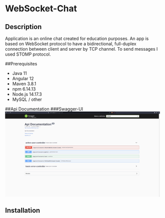 # WebSocket-Chat

## Description

Application is an online chat created for education purposes. An app is based on WebSocket protocol to have a
bidirectional, full-duplex connection between client and server by TCP channel. To send messages I used STOMP protocol.

##Prerequisites

<ul>
<li>Java 11</li>
<li>Angular 12</li>
<li>Maven 3.8.1</li>
<li>npm 6.14.13</li>
<li>Node.js 14.17.3</li>
<li>MySQL / other</li>
</ul>

##Api Documentation
###Swagger-UI
![Swagger-UI](pictures/Swagger-UI.png)

## Installation

